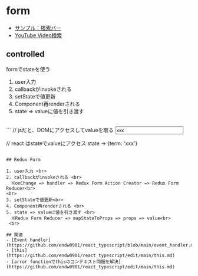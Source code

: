 # form

- [サンプル：検索バー](https://github.com/endw0901/react_typescript/tree/main/searchbar/src)
- [YouTube Video検索](https://github.com/endw0901/react_typescript/tree/main/videos/src)

## controlled
formでstateを使う<br>

1. user入力 <br>
2. callbackがinvokeされる <br>
3. setStateで値更新 <br>
4. Component再renderされる <br>
5. state => valueに値を引き渡す   <br>
 <br>
```
// jsだと、DOMにアクセスしてvalueを取る
<input value="xxx" />

// react はstateでvalueにアクセス
state -> {term: 'xxx'}
```

## Redux Form

1. user入力 <br>
2. callbackがinvokeされる <br>
  ※onChange => handler => Redux Form Action Creator => Redux Form Reducer<br>
<br>
3. setStateで値更新<br>
4. Component再renderされる <br>
5. state => valueに値を引き渡す <br>
  ※Redux Form Reducer => mapStateToProps => props => value<br>
 <br>
 
## 関連
- [Event handler](https://github.com/endw0901/react_typescript/blob/main/event_handler.md)
- [this](https://github.com/endw0901/react_typescript/edit/main/this.md)
- [arror functionでthisのコンテキスト問題を解決](https://github.com/endw0901/react_typescript/edit/main/this.md)

